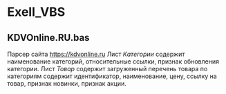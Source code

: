 # Exell_VBS

## KDVOnline.RU.bas
Парсер сайта https://kdvonline.ru 
Лист *Категории* содержит наименование категорий, относительные ссылки, признак обновления категории.
Лист *Товар* содержит загруженный перечень товара по категориям содержит идентификатор, наименование, цену, ссылку на товар, признак новинки, признак акции.
